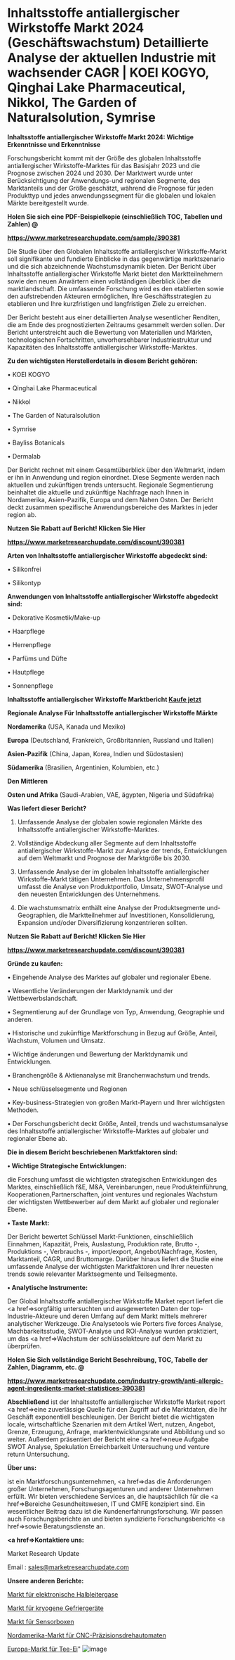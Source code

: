 # Inhaltsstoffe antiallergischer Wirkstoffe Markt 2024 (Geschäftswachstum) Detaillierte Analyse der aktuellen Industrie mit wachsender CAGR | KOEI KOGYO, Qinghai Lake Pharmaceutical, Nikkol, The Garden of Naturalsolution, Symrise

<strong>Inhaltsstoffe antiallergischer Wirkstoffe Markt 2024: Wichtige Erkenntnisse und Erkenntnisse</strong>

Forschungsbericht kommt mit der Größe des globalen Inhaltsstoffe antiallergischer Wirkstoffe-Marktes für das Basisjahr 2023 und die Prognose zwischen 2024 und 2030. Der Marktwert wurde unter Berücksichtigung der Anwendungs-und regionalen Segmente, des Marktanteils und der Größe geschätzt, während die Prognose für jeden Produkttyp und jedes anwendungssegment für die globalen und lokalen Märkte bereitgestellt wurde.



<strong>Holen Sie sich eine PDF-Beispielkopie (einschließlich TOC, Tabellen und Zahlen) @
</strong>

<strong><a href=https://www.marketresearchupdate.com/sample/390381>

<strong>https://www.marketresearchupdate.com/sample/390381</u></font></a></strong></strong>

Die Studie über den Globalen Inhaltsstoffe antiallergischer Wirkstoffe-Markt soll signifikante und fundierte Einblicke in das gegenwärtige marktszenario und die sich abzeichnende Wachstumsdynamik bieten. Der Bericht über Inhaltsstoffe antiallergischer Wirkstoffe Markt bietet den Marktteilnehmern sowie den neuen Anwärtern einen vollständigen überblick über die marktlandschaft. Die umfassende Forschung wird es den etablierten sowie den aufstrebenden Akteuren ermöglichen, Ihre Geschäftsstrategien zu etablieren und Ihre kurzfristigen und langfristigen Ziele zu erreichen.

Der Bericht besteht aus einer detaillierten Analyse wesentlicher Renditen, die am Ende des prognostizierten Zeitraums gesammelt werden sollen. Der Bericht unterstreicht auch die Bewertung von Materialien und Märkten, technologischen Fortschritten, unvorhersehbarer Industriestruktur und Kapazitäten des Inhaltsstoffe antiallergischer Wirkstoffe-Marktes.



<strong>Zu den wichtigsten Herstellerdetails in diesem Bericht gehören:</strong>

• KOEI KOGYO

• Qinghai Lake Pharmaceutical

• Nikkol

• The Garden of Naturalsolution

• Symrise

• Bayliss Botanicals

• Dermalab

Der Bericht rechnet mit einem Gesamtüberblick über den Weltmarkt, indem er ihn in Anwendung und region einordnet. Diese Segmente werden nach aktuellen und zukünftigen trends untersucht. Regionale Segmentierung beinhaltet die aktuelle und zukünftige Nachfrage nach Ihnen in Nordamerika, Asien-Pazifik, Europa und dem Nahen Osten. Der Bericht deckt zusammen spezifische Anwendungsbereiche des Marktes in jeder region ab.



<strong>Nutzen Sie Rabatt auf Bericht! Klicken Sie Hier
</strong>

<strong><a href=https://www.marketresearchupdate.com/discount/390381>https://www.marketresearchupdate.com/discount/390381</b></u></font></strong></a>



<strong>Arten von Inhaltsstoffe antiallergischer Wirkstoffe abgedeckt sind:</strong>

• Silikonfrei

• Silikontyp



<strong>Anwendungen von Inhaltsstoffe antiallergischer Wirkstoffe abgedeckt sind:</strong>

• Dekorative Kosmetik/Make-up

• Haarpflege

• Herrenpflege

• Parfüms und Düfte

• Hautpflege

• Sonnenpflege



<strong>Inhaltsstoffe antiallergischer Wirkstoffe Marktbericht <a href=https://www.marketresearchupdate.com/buynow/390381>Kaufe jetzt</a></strong>



<strong>Regionale Analyse Für Inhaltsstoffe antiallergischer Wirkstoffe Märkte</strong>



<strong>Nordamerika</strong> (USA, Kanada und Mexiko)



<strong>Europa</strong> (Deutschland, Frankreich, Großbritannien, Russland und Italien)



<strong>Asien-Pazifik</strong> (China, Japan, Korea, Indien und Südostasien)



<strong>Südamerika</strong> (Brasilien, Argentinien, Kolumbien, etc.)



<strong>Den Mittleren</strong> 

<strong>Osten und Afrika</strong> (Saudi-Arabien, VAE, ägypten, Nigeria und Südafrika)



<strong>Was liefert dieser Bericht?</strong>

1. Umfassende Analyse der globalen sowie regionalen Märkte des Inhaltsstoffe antiallergischer Wirkstoffe-Marktes.

2. Vollständige Abdeckung aller Segmente auf dem Inhaltsstoffe antiallergischer Wirkstoffe-Markt zur Analyse der trends, Entwicklungen auf dem Weltmarkt und Prognose der Marktgröße bis 2030.

3. Umfassende Analyse der im globalen Inhaltsstoffe antiallergischer Wirkstoffe-Markt tätigen Unternehmen. Das Unternehmensprofil umfasst die Analyse von Produktportfolio, Umsatz, SWOT-Analyse und den neuesten Entwicklungen des Unternehmens.

4. Die wachstumsmatrix enthält eine Analyse der Produktsegmente und-Geographien, die Marktteilnehmer auf Investitionen, Konsolidierung, Expansion und/oder Diversifizierung konzentrieren sollten.



<strong>Nutzen Sie Rabatt auf Bericht! Klicken Sie Hier
</strong>

<strong><a href=https://www.marketresearchupdate.com/discount/390381>https://www.marketresearchupdate.com/discount/390381</b></u></font></strong></a>



<strong>Gründe zu kaufen:</strong>

• Eingehende Analyse des Marktes auf globaler und regionaler Ebene.

• Wesentliche Veränderungen der Marktdynamik und der Wettbewerbslandschaft.

• Segmentierung auf der Grundlage von Typ, Anwendung, Geographie und anderen.

• Historische und zukünftige Marktforschung in Bezug auf Größe, Anteil, Wachstum, Volumen und Umsatz.

• Wichtige änderungen und Bewertung der Marktdynamik und Entwicklungen.

• Branchengröße &amp; Aktienanalyse mit Branchenwachstum und trends.

• Neue schlüsselsegmente und Regionen

• Key-business-Strategien von großen Markt-Playern und Ihrer wichtigsten Methoden.

• Der Forschungsbericht deckt Größe, Anteil, trends und wachstumsanalyse des Inhaltsstoffe antiallergischer Wirkstoffe-Marktes auf globaler und regionaler Ebene ab.



<strong>Die in diesem Bericht beschriebenen Marktfaktoren sind:</strong>



<strong>• Wichtige Strategische Entwicklungen:</strong>

die Forschung umfasst die wichtigsten strategischen Entwicklungen des Marktes, einschließlich f&amp;E, M&amp;A, Vereinbarungen, neue Produkteinführung, Kooperationen,Partnerschaften, joint ventures und regionales Wachstum der wichtigsten Wettbewerber auf dem Markt auf globaler und regionaler Ebene.



<strong>• Taste Markt:</strong>

Der Bericht bewertet Schlüssel Markt-Funktionen, einschließlich Einnahmen, Kapazität, Preis, Auslastung, Produktion rate, Brutto -, Produktions -, Verbrauchs -, import/export, Angebot/Nachfrage, Kosten, Marktanteil, CAGR, und Bruttomarge. Darüber hinaus liefert die Studie eine umfassende Analyse der wichtigsten Marktfaktoren und Ihrer neuesten trends sowie relevanter Marktsegmente und Teilsegmente.



<strong>• Analytische Instrumente:</strong>

Der Global Inhaltsstoffe antiallergischer Wirkstoffe Market report liefert die <a href=>sorgf</a>ältig untersuchten und ausgewerteten Daten der top-Industrie-Akteure und deren Umfang auf dem Markt mittels mehrerer analytischer Werkzeuge. Die Analysetools wie Porters five forces Analyse, Machbarkeitsstudie, SWOT-Analyse und ROI-Analyse wurden praktiziert, um das <a href=>Wachstum</a> der schlüsselakteure auf dem Markt zu überprüfen.



<strong>Holen Sie Sich vollständige Bericht Beschreibung, TOC, Tabelle der Zahlen, Diagramm, etc. @ </strong>

<strong><a href=https://www.marketresearchupdate.com/industry-growth/anti-allergic-agent-ingredients-market-statistices-390381>https://www.marketresearchupdate.com/industry-growth/anti-allergic-agent-ingredients-market-statistices-390381</a></font></strong>



<strong>Abschließend</strong> ist der Inhaltsstoffe antiallergischer Wirkstoffe Market report <a href=>eine</a> zuverlässige Quelle für den Zugriff auf die Marktdaten, die Ihr Geschäft exponentiell beschleunigen. Der Bericht bietet die wichtigsten locale, wirtschaftliche Szenarien mit dem Artikel Wert, nutzen, Angebot, Grenze, Erzeugung, Anfrage, marktentwicklungsrate und Abbildung und so weiter. Außerdem präsentiert der Bericht eine <a href=>neue</a> Aufgabe SWOT Analyse, Spekulation Erreichbarkeit Untersuchung und venture return Untersuchung.



<strong>Über uns:</strong>

 ist ein Marktforschungsunternehmen, <a href=>das</a> die Anforderungen großer Unternehmen, Forschungsagenturen und anderer Unternehmen erfüllt. Wir bieten verschiedene Services an, die hauptsächlich für die <a href=>Bereiche</a> Gesundheitswesen, IT und CMFE konzipiert sind. Ein wesentlicher Beitrag dazu ist die Kundenerfahrungsforschung. Wir passen auch Forschungsberichte an und bieten syndizierte Forschungsberichte <a href=>sowie</a> Beratungsdienste an.



<strong><a href=>Kontaktiere uns:</a></strong>

Market Research Update

Email : sales@marketresearchupdate.com



<strong>Unsere anderen Berichte:</strong>

<a href=https://www.linkedin.com/pulse/electronic-semiconductor-gases-market-latest>Markt für elektronische Halbleitergase</a>

<a href=https://www.linkedin.com/pulse/cryogenic-freezers-market-future-scope>Markt für kryogene Gefriergeräte</a>

<a href=https://www.linkedin.com/pulse/sensor-boxes-market-size-emerging-trends-consumption>Markt für Sensorboxen</a>

<a href=https://www.linkedin.com/pulse/north-america-cnc-precision-automatic-lathes-market-size>Nordamerika-Markt für CNC-Präzisionsdrehautomaten</a>

<a href=https://www.linkedin.com/pulse/europe-tea-infusers-market-2023-2030-explained>Europa-Markt für Tee-Ei</a>"
![image](https://github.com/Gayatrikarjule/Market-Analysis-361/assets/97346546/6c164fb2-f1e4-41a2-a273-84f62574dc09)
